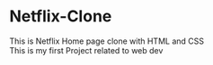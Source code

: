 # Netflix-Clone
This is Netflix Home page clone with HTML and CSS
<br>
This is my first Project related to web dev

